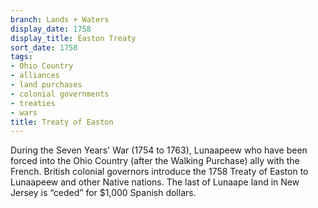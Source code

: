 ```yaml
---
branch: Lands + Waters
display_date: 1758
display_title: Easton Treaty
sort_date: 1758
tags:
- Ohio Country
- alliances
- land purchases
- colonial governments
- treaties
- wars
title: Treaty of Easton
---
```


During the Seven Years' War (1754 to 1763), Lunaapeew who have been forced into the Ohio Country (after the Walking Purchase) ally with the French. British colonial governors introduce the 1758 Treaty of Easton to Lunaapeew and other Native nations. The last of Lunaape land in New Jersey is “ceded” for $1,000 Spanish dollars.
